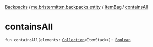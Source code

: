 [Backpacks](../../index.md) / [me.bristermitten.backpacks.entity](../index.md) / [ItemBag](index.md) / [containsAll](./contains-all.md)

# containsAll

`fun containsAll(elements: `[`Collection`](https://kotlinlang.org/api/latest/jvm/stdlib/kotlin.collections/-collection/index.html)`<ItemStack>): `[`Boolean`](https://kotlinlang.org/api/latest/jvm/stdlib/kotlin/-boolean/index.html)